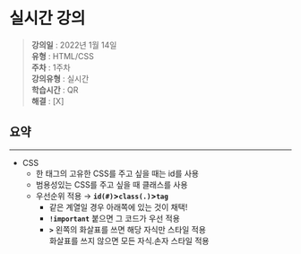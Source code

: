 # 실시간 강의

> **강의일** : 2022년 1월 14일  
> **유형** : HTML/CSS  
> **주차** : 1주차  
> **강의유형** : 실시간  
> **학습시간** : QR    
> **해결** : [X]  

## 요약
---

- CSS
    - 한 태그의 고유한 CSS를 주고 싶을 때는 id를 사용
    - 범용성있는 CSS를 주고 싶을 때 클래스를 사용
    - 우선순위 적용 → **`id(#)`>`class(.)`>`tag`**
        - 같은 계열일 경우 아래쪽에 있는 것이 채택!
        - **`!important`** 붙으면 그 코드가 우선 적용
        - **`>`** 왼쪽의 화살표를 쓰면 해당 자식만 스타일 적용  
          화살표를 쓰지 않으면  모든 자식.손자 스타일 적용